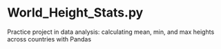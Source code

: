 # World_Height_Stats.py
Practice project in data analysis: calculating mean, min, and max heights across countries with Pandas
